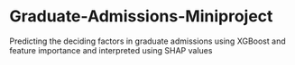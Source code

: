 # Graduate-Admissions-Miniproject
Predicting the deciding factors in graduate admissions using XGBoost and feature importance and interpreted using SHAP values
